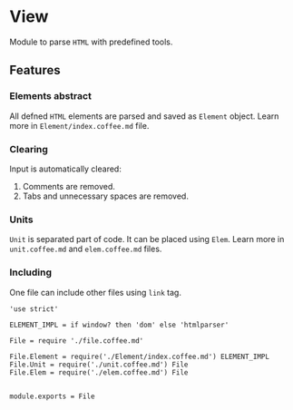 View
====

Module to parse `HTML` with predefined tools.

Features
--------

### Elements abstract

All defned `HTML` elements are parsed and saved as `Element` object.
Learn more in `Element/index.coffee.md` file.

### Clearing

Input is automatically cleared:
1. Comments are removed.
2. Tabs and unnecessary spaces are removed.

### Units

`Unit` is separated part of code. It can be placed using `Elem`.
Learn more in `unit.coffee.md` and `elem.coffee.md` files.

### Including

One file can include other files using `link` tag.

	'use strict'

	ELEMENT_IMPL = if window? then 'dom' else 'htmlparser'

	File = require './file.coffee.md'

	File.Element = require('./Element/index.coffee.md') ELEMENT_IMPL
	File.Unit = require('./unit.coffee.md') File
	File.Elem = require('./elem.coffee.md') File


	module.exports = File